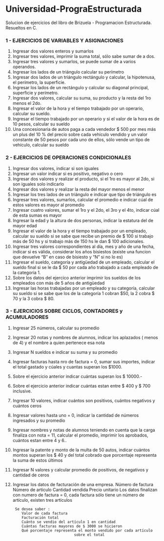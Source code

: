 # Universidad-PrograEstructurada

Solucion de ejercicios del libro de Brizuela - Programacion Estructurada. Resueltos en C.

### 1 - EJERCICIOS DE VARIABLES Y ASIGNACIONES

1.	Ingresar dos valores enteros y sumarlos
2.	Ingresar tres valores, imprimir la suma total, sólo sabe sumar de a dos.
3.	Ingresar tres valores y sumarlos, se puede sumar de a varios operandos.
4.	Ingresar los lados de un triángulo calcular su perímetro
5.	Ingresar dos lados de un triángulo rectángulo y calcular, la hipotenusa, el perímetro, la superficie.
6.	Ingresar los lados de un rectángulo y calcular su diagonal principal, superficie y perímetro.
7.	Ingresar dos valores, calcular su suma, su producto y la resta del 1ro menos el 2do.
8.	Ingresar el valor de la hora y el tiempo trabajado por un operario, calcular su sueldo.
9.	Ingresar el tiempo trabajado por un operario y si el valor de la hora es de  10 pesos, calcular su sueldo
10.	Una concesionaria de autos paga a cada vendedor $ 500 por mes más un plus del 10 % del precio sobre cada vehículo vendido y un valor
constante de 50 pesos por cada uno de ellos, sólo vende un tipo de vehículo, calcular su sueldo


### 2 - EJERCICIOS DE OPERACIONES CONDICIONALES

1.	Ingresar dos valores, indicar si son iguales
2.	Ingresar un valor indicar si es positivo, negativo o cero
3.	Ingresar dos valores y realizar el producto, si el 1ro es mayor al 2do, si son iguales solo indicarlo
4.	Ingresar dos valores y realizar la resta del mayor menos el menor
5.	Ingresar los tres lados de un triángulo e indicar que tipo de triángulo es
6.	Ingresar tres valores, sumarlos, calcular el promedio e indicar cúal de estos valores es mayor al promedio 
7.	Ingresar cuatro valores, sumar el 1ro y el 2do, el 3ro y el 4to, indicar cúal de esta sumas es mayor
8.	Ingresar la edad y la altura de dos personas, indicar la estatura del de  mayor edad
9.	Ingresar el valor de la hora y el tiempo trabajado por un empleado, calcular su sueldo si se sabe que recibe un premio de $ 100 si trabajo más de 50 hs y  si trabajo más de 150 hs le dan $ 100  adicionales.
10.	Ingresar tres valores correspondientes al día, mes y año de una fecha, indicar si es válida, considerar los años bisiestos (existe una funcion que devuelve “B” en caso de bisiesto y  “N” si no lo es)
11.	Ingresar el sueldo, categoría y antigüedad de un empleado, calcular el sueldo final si se le da $ 50 por cada año trabajado a cada empleado de la categoria 1.
12.	Sobre los datos del ejercico anterior imprimir los sueldos de los empleados con más de 5 años de antigüedad
13.	Ingresar las horas trabajadas por un empleado y su categoría, calcular su sueldo si 
      se sabe que los de la categoría 1 cobran $50, la 2 cobra $ 70 y la 3 cobra $ 80.

### 3 - EJERCICIOS SOBRE CICLOS, CONTADORES y ACUMULADORES

1.	Ingresar 25 números, calcular su promedio
2.	Ingresar 20 notas y nombres de alumnos, indicar los aplazados ( menos de 4) y el  nombre a quien pertenece esa nota
3.	Ingresar N sueldos e indicar su suma y su promedio
4.	Ingresar facturas hasta nro de factura = 0, sumar sus importes, indicar el total gastado y cúales y cuantas superan los $1000.
5.	Sobre el ejercicio anterior indicar cuántas superan los $ 10000.-
6.	Sobre el ejercicio anterior indicar cuántas estan entre $ 400 y $ 700 inclusive.
7.	Ingresar 10 valores, indicar cuántos son positivos, cuántos negativos y cuántos ceros
8.	Ingresar valores hasta uno = 0, indicar la cantidad de números ingresados y su promedio
9.	Ingresar nombres y notas de alumnos teniendo en cuenta que la carga finaliza con nota = 11, calcular el promedio, imprimir los aprobados, cuántos estan entre 4 y 6..
10.	Ingresar la patente y monto de la multa de 50 autos, indicar cuántos montos superan los $ 40 y del total cobrado que porcentaje representa la suma de estos últimos
11.	Ingresar N valores y calcular promedio de positivos, de negativos y cantidad de ceros
12.	Ingresar los datos de facturación de una empresa. 
Número de factura
Número de artículo
Cantidad vendida
Precio unitario
         Los datos finalizan con numero de factura = 0, cada factura sólo tiene un número
         de artículo, existen tres artículos

         Se desea saber :
			Valor de cada factura
			Facturación total
			Cuánto se vendio del artículo 1 en cantidad
			Cuántas facturas mayores de $ 3000 se hicieron
			Qué porcentaje representa el monto vendido por cada artículo
                                    sobre el total
